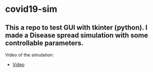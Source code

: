 # covid19-sim

This a repo to test GUI with tkinter (python). I made a Disease spread simulation with some controllable parameters.
--

Video of the simulation:
* [Video](https://youtu.be/aszeGFheT4E)
